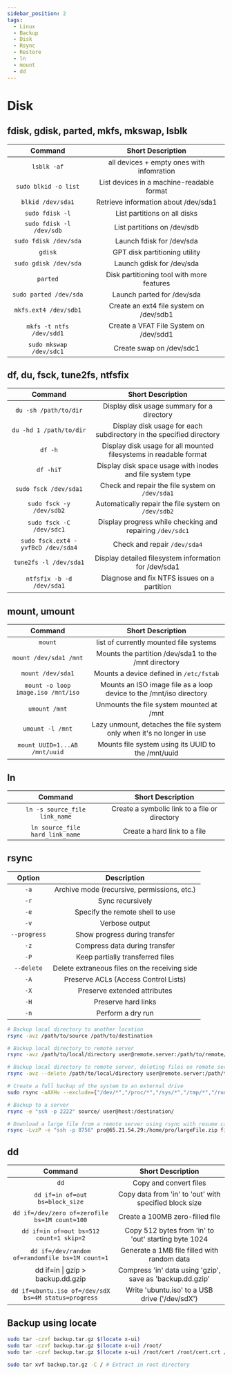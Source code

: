 ```yaml
---
sidebar_position: 2
tags:
  - Linux
  - Backup
  - Disk
  - Rsync
  - Restore
  - ln
  - mount
  - dd
---
```


# Disk

## fdisk, gdisk, parted, mkfs, mkswap, lsblk

|         Command          |             Short Description             |
| :----------------------: | :---------------------------------------: |
|       `lsblk -af`        | all devices + empty ones with infomration |
|   `sudo blkid -o list`   | List devices in a machine-readable format |
|    `blkid /dev/sda1`     |   Retrieve information about /dev/sda1    |
|     `sudo fdisk -l`      |       List partitions on all disks        |
| `sudo fdisk -l /dev/sdb` |        List partitions on /dev/sdb        |
|  `sudo fdisk /dev/sda`   |         Launch fdisk for /dev/sda         |
|         `gdisk`          |       GPT disk partitioning utility       |
|  `sudo gdisk /dev/sda`   |         Launch gdisk for /dev/sda         |
|         `parted`         | Disk partitioning tool with more features |
|  `sudo parted /dev/sda`  |        Launch parted for /dev/sda         |
|  `mkfs.ext4 /dev/sdb1`   |  Create an ext4 file system on /dev/sdb1  |
| `mkfs -t ntfs /dev/sdd1` |  Create a VFAT File System on /dev/sdd1   |
| `sudo mkswap /dev/sdc1`  |         Create swap on /dev/sdc1          |

## df, du, fsck, tune2fs, ntfsfix

|              Command               |                          Short Description                          |
| :--------------------------------: | :-----------------------------------------------------------------: |
|       `du -sh /path/to/dir`        |             Display disk usage summary for a directory              |
|      `du -hd 1 /path/to/dir`       | Display disk usage for each subdirectory in the specified directory |
|              `df -h`               |  Display disk usage for all mounted filesystems in readable format  |
|             `df -hiT`              |      Display disk space usage with inodes and file system type      |
|       `sudo fsck /dev/sda1`        |           Check and repair the file system on `/dev/sda1`           |
|      `sudo fsck -y /dev/sdb2`      |         Automatically repair the file system on `/dev/sdb2`         |
|      `sudo fsck -C /dev/sdc1`      |      Display progress while checking and repairing `/dev/sdc1`      |
| `sudo fsck.ext4 -yvfBcD /dev/sda4` |                    Check and repair `/dev/sda4`                     |
|       `tune2fs -l /dev/sda1`       |        Display detailed filesystem information for /dev/sda1        |
|     `ntfsfix -b -d /dev/sda1`      |             Diagnose and fix NTFS issues on a partition             |

## mount, umount

|              Command               |                           Short Description                            |
| :--------------------------------: | :--------------------------------------------------------------------: |
|              `mount`               |                 list of currently mounted file systems                 |
|       `mount /dev/sda1 /mnt`       |          Mounts the partition /dev/sda1 to the /mnt directory          |
|         `mount /dev/sda1`          |                Mounts a device defined in `/etc/fstab`                 |
| `mount -o loop image.iso /mnt/iso` |  Mounts an ISO image file as a loop device to the /mnt/iso directory   |
|           `umount /mnt`            |                Unmounts the file system mounted at /mnt                |
|          `umount -l /mnt`          | Lazy unmount, detaches the file system only when it's no longer in use |
|   `mount UUID=1...AB /mnt/uuid`    |           Mounts file system using its UUID to the /mnt/uuid           |

## ln

|             Command             |               Short Description               |
| :-----------------------------: | :-------------------------------------------: |
|  `ln -s source_file link_name`  | Create a symbolic link to a file or directory |
| `ln source_file hard_link_name` |         Create a hard link to a file          |

## rsync

|    Option    |                  Description                  |
| :----------: | :-------------------------------------------: |
|     `-a`     |  Archive mode (recursive, permissions, etc.)  |
|     `-r`     |               Sync recursively                |
|     `-e`     |        Specify the remote shell to use        |
|     `-v`     |                Verbose output                 |
| `--progress` |         Show progress during transfer         |
|     `-z`     |         Compress data during transfer         |
|     `-P`     |         Keep partially transferred files |
|  `--delete`  | Delete extraneous files on the receiving side |
|     `-A`     |     Preserve ACLs (Access Control Lists)      |
|     `-X`     |         Preserve extended attributes          |
|     `-H`     |              Preserve hard links              |
|     `-n`     |               Perform a dry run               |


```bash
# Backup local directory to another location
rsync -avz /path/to/source /path/to/destination

# Backup local directory to remote server
rsync -avz /path/to/local/directory user@remote.server:/path/to/remote/directory

# Backup local directory to remote server, deleting files on remote server if they are deleted locally
rsync -avz --delete /path/to/local/directory user@remote.server:/path/to/remote/directory

# Create a full backup of the system to an external drive
sudo rsync -aAXHv --exclude={"/dev/*","/proc/*","/sys/*","/tmp/*","/run/*","/mnt/*","/var/*","/media/*","/usr/*","/lib/*","/lib64/","/lost+found","/swapfile",".npm*",".npm/*","node_modules*","node_modules/*","mesa_shader_cache*","steamapps*","Data*","Steam*"} / /run/media/mlibre/H/OS/full-copy/

# Backup to a server
rsync -e "ssh -p 2222" source/ user@host:/destination/

# Download a large file from a remote server using rsync with resume capability
rsync -LvzP -e "ssh -p 8756" pro@65.21.54.29:/home/pro/largeFile.zip file.zip
```

## dd

|                       Command                        |                     Short Description                     |
| :--------------------------------------------------: | :-------------------------------------------------------: |
|                         `dd`                         |                  Copy and convert files                   |
|           `dd if=in of=out bs=block_size`            |  Copy data from 'in' to 'out' with specified block size   |
|    `dd if=/dev/zero of=zerofile bs=1M count=100`     |              Create a 100MB zero-filled file              |
|       `dd if=in of=out bs=512 count=1 skip=2`        |   Copy 512 bytes from 'in' to 'out' starting byte 1024    |
|   `dd if=/dev/random of=randomfile bs=1M count=1`    |        Generate a 1MB file filled with random data        |
|          dd if=in \| gzip > backup.dd.gzip           | Compress 'in' data using 'gzip', save as 'backup.dd.gzip' |
| `dd if=ubuntu.iso of=/dev/sdX bs=4M status=progress` |      Write 'ubuntu.iso' to a USB drive ('/dev/sdX')       |

## Backup using locate

```bash
sudo tar -czvf backup.tar.gz $(locate x-ui)
sudo tar -czvf backup.tar.gz $(locate x-ui) /root/
sudo tar -czvf backup.tar.gz $(locate x-ui) /root/cert /root/cert.crt /root/private.key /root/.acme.sh

sudo tar xvf backup.tar.gz -C / # Extract in root directory
```
